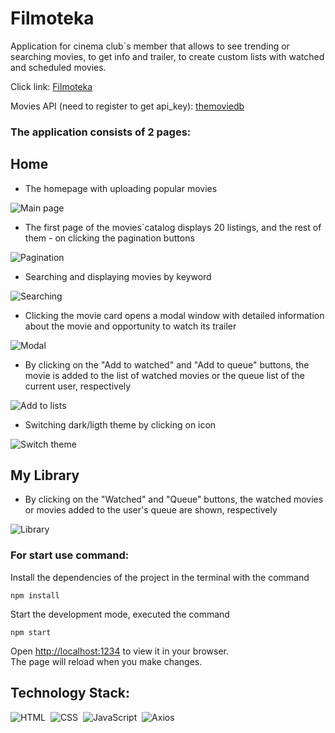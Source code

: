 # Filmoteka

Application for cinema club`s member that allows to see trending or searching movies, to get info and trailer, to create custom lists with watched and scheduled movies.

Click link: [Filmoteka](https://samokhvalova-nata.github.io/filmoteka/)

Movies API (need to register to get api_key): [themoviedb](https://www.themoviedb.org/)

### The application consists of 2 pages:

## Home

- The homepage with uploading popular movies

![Main page](/assets/main.jpg)

- The first page of the movies`catalog displays 20 listings, and the rest of them - on clicking the pagination buttons

![Pagination](/assets/pagination.jpg)

- Searching and displaying movies by keyword

![Searching](/assets/search.jpg)

- Clicking the movie card opens a modal window with detailed information about the movie and opportunity to watch its trailer

![Modal](/assets/modal.jpg)

- By clicking on the "Add to watched" and "Add to queue" buttons, the movie is added to the list of watched movies or the queue list of the current user, respectively

![Add to lists](/assets/add-to-lists.jpg)

- Switching dark/ligth theme by clicking on icon

![Switch theme](/assets/theme-switch.jpg)

## My Library
- By clicking on the "Watched" and "Queue" buttons, the watched movies or movies added to the user's queue are shown, respectively

![Library](/assets/library.jpg)

### For start use command:

Install the dependencies of the project in the terminal with the command 

`npm install`

Start the development mode, executed the command 

`npm start`

Open [http://localhost:1234](http://localhost:1234) to view it in your browser.\
The page will reload when you make changes.

## Technology Stack:

![HTML](https://img.shields.io/badge/-HTML-05122A?style=flat&logo=HTML5)&nbsp;
![CSS](https://img.shields.io/badge/-CSS-05122A?style=flat&logo=CSS3&logoColor=1572B6)&nbsp;
![JavaScript](https://img.shields.io/badge/-JavaScript-05122A?style=flat&logo=javascript)&nbsp;
![Axios](https://img.shields.io/badge/-Axios-05122A?style=flat&logo=Axios)&nbsp;